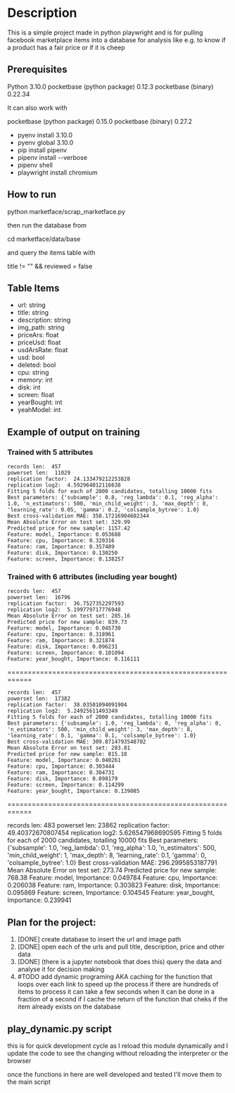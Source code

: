 # Description

This is a simple project made in python playwright and is for pulling
facebook marketplace items into a database for analysis like e.g. to
know if a product has a fair price or if it is cheep

## Prerequisites

Python 3.10.0
pocketbase (python package) 0.12.3
pocketbase (binary) 0.22.34

It can also work with 

pocketbase (python package) 0.15.0
pocketbase (binary) 0.27.2

- pyenv install 3.10.0
- pyenv global 3.10.0
- pip install pipenv
- pipenv install --verbose
- pipenv shell
- playwright install chromium

## How to run

python marketface/scrap_marketface.py

then run the database from

cd marketface/data/base

and query the items table with

title != "" && reviewed = false

## Table Items

- url: string
- title: string
- description: string
- img_path: string
- priceArs: float
- priceUsd: float
- usdArsRate: float
- usd: bool
- deleted: bool
- cpu: string
- memory: int
- disk: int
- screen: float
- yearBought: int
- yeahModel: int

## Example of output on training

### Trained with 5 attributes

```
records len:  457
powerset len:  11029
replication factor:  24.133479212253828
replication log2:  4.592964012116638
Fitting 5 folds for each of 2000 candidates, totalling 10000 fits
Best parameters: {'subsample': 0.8, 'reg_lambda': 0.1, 'reg_alpha': 1.0, 'n_estimators': 500, 'min_child_weight': 3, 'max_depth': 8, 'learning_rate': 0.05, 'gamma': 0.2, 'colsample_bytree': 1.0}
Best cross-validation MAE: 358.17216904602344
Mean Absolute Error on test set: 329.99
Predicted price for new sample: 1157.42
Feature: model, Importance: 0.053688
Feature: cpu, Importance: 0.320316
Feature: ram, Importance: 0.357489
Feature: disk, Importance: 0.130250
Feature: screen, Importance: 0.138257
```

### Trained with 6 attributes (including year bought)

```
records len:  457
powerset len:  16796
replication factor:  36.7527352297593
replication log2:  5.199779717776948
Mean Absolute Error on test set: 285.16
Predicted price for new sample: 839.73
Feature: model, Importance: 0.045730
Feature: cpu, Importance: 0.318961
Feature: ram, Importance: 0.321874
Feature: disk, Importance: 0.096231
Feature: screen, Importance: 0.101094
Feature: year_bought, Importance: 0.116111
```

============================================================

```
records len:  457
powerset len:  17382
replication factor:  38.03501094091904
replication log2:  5.24925611493349
Fitting 5 folds for each of 2000 candidates, totalling 10000 fits
Best parameters: {'subsample': 1.0, 'reg_lambda': 0, 'reg_alpha': 0, 'n_estimators': 500, 'min_child_weight': 3, 'max_depth': 8, 'learning_rate': 0.1, 'gamma': 0.1, 'colsample_bytree': 1.0}
Best cross-validation MAE: 309.8714793548702
Mean Absolute Error on test set: 283.81
Predicted price for new sample: 815.18
Feature: model, Importance: 0.040261
Feature: cpu, Importance: 0.303444
Feature: ram, Importance: 0.304731
Feature: disk, Importance: 0.098179
Feature: screen, Importance: 0.114299
Feature: year_bought, Importance: 0.139085
```

============================================================

records len:  483
powerset len:  23862
replication factor:  49.40372670807454
replication log2:  5.626547968690595
Fitting 5 folds for each of 2000 candidates, totalling 10000 fits
Best parameters: {'subsample': 1.0, 'reg_lambda': 0.1, 'reg_alpha': 1.0, 'n_estimators': 500, 'min_child_weight': 1, 'max_depth': 8, 'learning_rate': 0.1, 'gamma': 0, 'colsample_bytree': 1.0}
Best cross-validation MAE: 296.2995853187791
Mean Absolute Error on test set: 273.74
Predicted price for new sample: 768.38
Feature: model, Importance: 0.049784
Feature: cpu, Importance: 0.206038
Feature: ram, Importance: 0.303823
Feature: disk, Importance: 0.095869
Feature: screen, Importance: 0.104545
Feature: year_bought, Importance: 0.239941

## Plan for the project:

1. [DONE] create database to insert the url and image path
2. [DONE] open each of the urls and pull title, description, price and other data
3. [DONE] (there is a jupyter notebook that does this) query the data and analyse it for decision making
4. #TODO add dynamic programing AKA caching for the function that loops over each link to speed up the process if there are hundreds of items to process it can take a few seconds when it can be done in a fraction of a second if I cache the return of the function that cheks if the item already exists on the database

## play_dynamic.py script

this is for quick development cycle as I reload this module
dynamically and I update the code to see the changing without
reloading the interpreter or the browser

once the functions in here are well developed and tested
I'll move them to the main script




